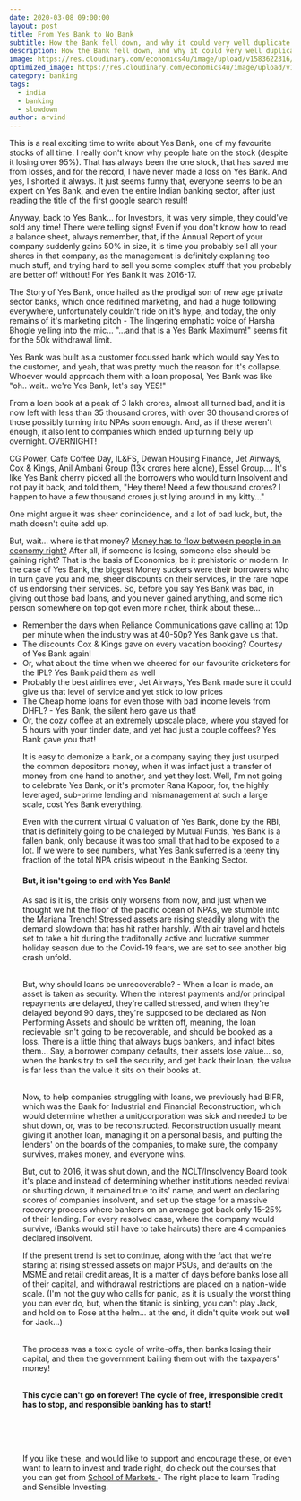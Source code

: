 ```yaml
---
date: 2020-03-08 09:00:00
layout: post
title: From Yes Bank to No Bank
subtitle: How the Bank fell down, and why it could very well duplicate
description: How the Bank fell down, and why it could very well duplicate
image: https://res.cloudinary.com/economics4u/image/upload/v1583622316/yes_bank_dbhahu.jpg
optimized_image: https://res.cloudinary.com/economics4u/image/upload/v1583622344/yes_bank_gl2b7n.jpg
category: banking
tags:
  - india
  - banking
  - slowdown
author: arvind
---
```


This is a real exciting time to write about Yes Bank, one of my favourite stocks of all time. I really don't know why people hate on the stock (despite it losing over 95%). That has always been the one stock, that has saved me from losses, and for the record, I have never made a loss on Yes Bank. And yes, I shorted it always. It just seems funny that, everyone seems to be an expert on Yes Bank, and even the entire Indian banking sector, after just reading the title of the first google search result!

Anyway, back to Yes Bank... for Investors, it was very simple, they could've sold any time! There were telling signs! Even if you don't know how to read a balance sheet, always remember, that, if the Annual Report of your company suddenly gains 50% in size, it is time you probably sell all your shares in that company, as the management is definitely explaning too much stuff, and trying hard to sell you some complex stuff that you probably are better off without! For Yes Bank it was 2016-17.

The Story of Yes Bank, once hailed as the prodigal son of new age private sector banks, which once redifined marketing, and had a huge following everywhere, unfortunately couldn't ride on it's hype, and today, the only remains of it's marketing pitch - The lingering emphatic voice of Harsha Bhogle yelling into the mic... "...and that is a Yes Bank Maximum!" seems fit for the 50k withdrawal limit.

Yes Bank was built as a customer focussed bank which would say Yes to the customer, and yeah, that was pretty much the reason for it's collapse. Whoever would approach them with a loan proposal, Yes Bank was like "oh.. wait.. we're Yes Bank, let's say YES!"

From a loan book at a peak of 3 lakh crores, almost all turned bad, and it is now left with less than 35 thousand crores, with over 30 thousand crores of those possibly turning into NPAs soon enough. And, as if these weren't enough, it also lent to companies which ended up turning belly up overnight. OVERNIGHT!

CG Power, Cafe Coffee Day, IL&FS, Dewan Housing Finance, Jet Airways, Cox & Kings, Anil Ambani Group (13k crores here alone), Essel Group.... It's like Yes Bank cherry picked all the borrowers who would turn Insolvent and not pay it back, and told them, "Hey there! Need a few thousand crores? I happen to have a few thousand crores just lying around in my kitty..."

One might argue it was sheer conincidence, and a lot of bad luck, but, the math doesn't quite add up.

But, wait... where is that money? <u>Money has to flow between people in an economy right?</u> After all, if someone is losing, someone else should be gaining right? That is the basis of Economics, be it prehistoric or modern. In the case of Yes Bank, the biggest Money suckers were their borrowers who in turn gave you and me, sheer discounts on their services, in the rare hope of us endorsing their services. So, before you say Yes Bank was bad, in giving out those bad loans, and you never gained anything, and some rich person somewhere on top got even more richer, think about these...

<ul><li>Remember the days when Reliance Communications gave calling at 10p per minute when the industry was at 40-50p? Yes Bank gave us that.</li><li>The discounts Cox & Kings gave on every vacation booking? Courtesy of Yes Bank again!</li><li>Or, what about the time when we cheered for our favourite cricketers for the IPL? Yes Bank paid them as well</li><li>Probably the best airlines ever, Jet Airways, Yes Bank made sure it could give us that level of service and yet stick to low prices</li><li>The Cheap home loans for even those with bad income levels from DHFL? - Yes Bank, the silent hero gave us that!</li><li> Or, the cozy coffee at an extremely upscale place, where you stayed for 5 hours with your tinder date, and yet had just a couple coffees? Yes Bank gave you that!</li>

It is easy to demonize a bank, or a company saying they just usurped the common depositors money, when it was infact just a transfer of money from one hand to another, and yet they lost. Well, I'm not going to celebrate Yes Bank, or it's promoter Rana Kapoor, for, the highly leveraged, sub-prime lending and mismanagement at such a large scale, cost Yes Bank everything.

Even with the current virtual 0 valuation of Yes Bank, done by the RBI, that is definitely going to be challeged by Mutual Funds, Yes Bank is a fallen bank, only because it was too small that had to be exposed to a lot. If we were to see numbers, what Yes Bank suferred is a teeny tiny fraction of the total NPA crisis wipeout in the Banking Sector.

<h4>But, it isn't going to end with Yes Bank!</h4>

As sad is it is, the crisis only worsens from now, and just when we thought we hit the floor of the pacific ocean of NPAs, we stumble into the Mariana Trench! Stressed assets are rising steadily along with the demand slowdown that has hit rather harshly. With air travel and hotels set to take a hit during the traditonally active and lucrative summer holiday season due to the Covid-19 fears, we are set to see another big crash unfold.<br><br>

But, why should loans be unrecoverable? - When a loan is made, an asset is taken as security. When the interest payments and/or principal repayments are delayed, they're called stressed, and when they're delayed beyond 90 days, they're supposed to be declared as Non Performing Assets and should be written off, meaning, the loan recievable isn't going to be recoverable, and should be booked as a loss. There is a little thing that always bugs bankers, and infact bites them... Say, a borrower company defaults, their assets lose value... so, when the banks try to sell the security, and get back their loan, the value is far less than the value it sits on their books at.<br><br>

Now, to help companies struggling with loans, we previously had BIFR, which was the Bank for Industrial and Financial Reconstruction, which would determine whether a unit/corporation was sick and needed to be shut down, or, was to be reconstructed. Reconstruction usually meant giving it another loan, managing it on a personal basis, and putting the lenders' on the boards of the companies, to make sure, the company survives, makes money, and everyone wins.<br>

But, cut to 2016, it was shut down, and the NCLT/Insolvency Board took it's place and instead of determining whether institutions needed revival or shutting down, it remained true to its' name, and went on declaring scores of companies insolvent, and set up the stage for a massive recovery process where bankers on an average got back only 15-25% of their lending. For every resolved case, where the company would survive, (Banks would still have to take haircuts) there are 4 companies declared insolvent.

If the present trend is set to continue, along with the fact that we're staring at rising stressed assets on major PSUs, and defaults on the MSME and retail credit areas, It is a matter of days before banks lose all of their capital, and withdrawal restrictions are placed on a nation-wide scale. (I'm not the guy who calls for panic, as it is usually the worst thing you can ever do, but, when the titanic is sinking, you can't  play Jack, and hold on to Rose at the helm... at the end, it didn't quite work out well for Jack...)<br><br>

The process was a toxic cycle of write-offs, then banks losing their capital, and then the government bailing them out with the taxpayers' money!<br><br>

<strong>This cycle can't go on forever! The cycle of free, irresponsible credit has to stop, and responsible banking has to start!</strong><br><br><br>

<br>

If you like these, and would like to support and encourage these, or even want to learn to invest and trade right, do check out the courses that you can get from <a href="https://schoolofmarkets.com"> School of Markets </a>- The right place to learn Trading and Sensible Investing.